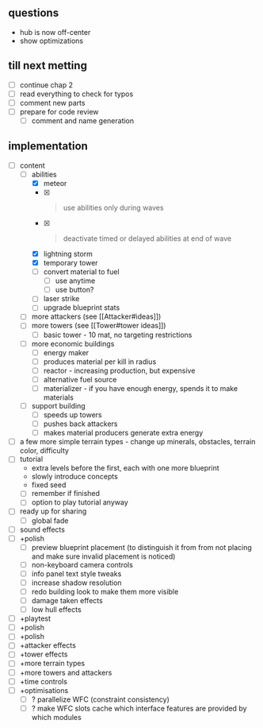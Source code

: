 ## questions
- hub is now off-center
- show optimizations

## till next metting
- [ ] continue chap 2
- [ ] read everything to check for typos
- [ ] comment new parts
- [ ] prepare for code review
    - [ ] comment and name generation

## implementation 
- [ ] content
    - [ ] abilities
        - [x] meteor
        - [x] > use abilities only during waves
        - [x] > deactivate timed or delayed abilities at end of wave
        - [x] lightning storm
        - [x] temporary tower
        - [ ] convert material to fuel
            - [ ] use anytime
            - [ ] use button?
        - [ ] laser strike
        - [ ] upgrade blueprint stats
    - [ ] more attackers (see [[Attacker#ideas]])
    - [ ] more towers (see [[Tower#tower ideas]])
        - [ ] basic tower - 10 mat, no targeting restrictions
    - [ ] more economic buildings
        - [ ] energy maker
        - [ ] produces material per kill in radius
        - [ ] reactor - increasing production, but expensive
        - [ ] alternative fuel source
        - [ ] materializer - if you have enough energy, spends it to make materials
    - [ ] support building
        - [ ] speeds up towers
        - [ ] pushes back attackers
        - [ ] makes material producers generate extra energy
- [ ] a few more simple terrain types - change up minerals, obstacles, terrain color, difficulty
- [ ] tutorial
    - extra levels before the first, each with one more blueprint
    - slowly introduce concepts
    - fixed seed
    - [ ] remember if finished
    - [ ] option to play tutorial anyway
- [ ] ready up for sharing
    - [ ] global fade
- [ ] sound effects
- [ ] +polish
    - [ ] preview blueprint placement (to distinguish it from from not placing and make sure invalid placement is noticed)
    - [ ] non-keyboard camera controls
    - [ ] info panel text style tweaks
    - [ ] increase shadow resolution
    - [ ] redo building look to make them more visible
    - [ ] damage taken effects
    - [ ] low hull effects
- [ ] +playtest
- [ ] +polish
- [ ] +polish
- [ ] +attacker effects
- [ ] +tower effects
- [ ] +more terrain types
- [ ] +more towers and attackers
- [ ] +time controls
- [ ] +optimisations
    - [ ] ? parallelize WFC (constraint consistency)
    - [ ] ? make WFC slots cache which interface features are provided by which modules
